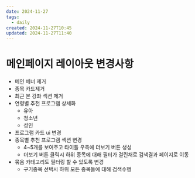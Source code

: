 ```yaml
---
date: 2024-11-27
tags:
  - daily
created: 2024-11-27T10:45
updated: 2024-11-27T11:40
---
```

# 메인페이지 레이아웃 변경사항
- 메인 베너 제거
- 종목 카드제거
- 최근 본 강좌 섹션 제거
- 연령별 추천 프로그램 상세화
	- 유아
	- 청소년
	- 성인
- 프로그램 카드 ui 변경
- 종목별 추천 프로그램 섹션 변경
	- 4~5개를 보여주고 타이틀 우측에 더보기 버튼 생성
	- 더보기 버튼 클릭시 하위 종목에 대해 필터가 걸린채로 검색결과 페이지로 이동
- 묶음 카테고리도 필터링 할 수 있도록 변경
	- 구기종목 선택시 하위 모든 종목들에 대해 검색수행
